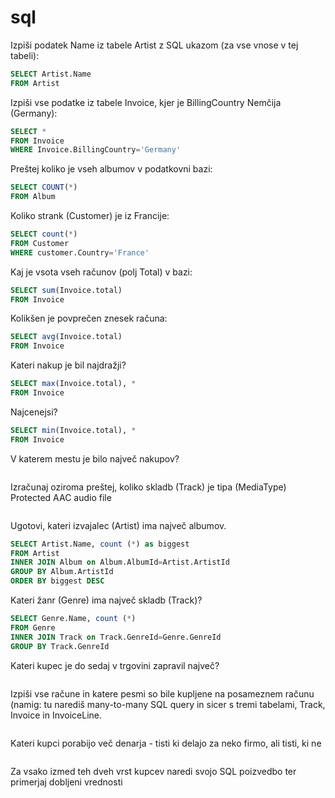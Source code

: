 # sql

Izpiši podatek Name iz tabele Artist z SQL ukazom (za vse vnose v tej tabeli):
```sql
SELECT Artist.Name
FROM Artist
```

Izpiši vse podatke iz tabele Invoice, kjer je BillingCountry Nemčija (Germany):
```sql
SELECT *
FROM Invoice
WHERE Invoice.BillingCountry='Germany'
```

Preštej koliko je vseh albumov v podatkovni bazi:
```sql
SELECT COUNT(*)
FROM Album
```

Koliko strank (Customer) je iz Francije:
```sql
SELECT count(*)
FROM Customer
WHERE customer.Country='France'
```

Kaj je vsota vseh računov (polj Total) v bazi:
```sql
SELECT sum(Invoice.total)
FROM Invoice
```

Kolikšen je povprečen znesek računa:
```sql
SELECT avg(Invoice.total)
FROM Invoice
```

Kateri nakup je bil najdražji?
```sql
SELECT max(Invoice.total), *
FROM Invoice
```

Najcenejsi?
```sql
SELECT min(Invoice.total), *
FROM Invoice
```

V katerem mestu je bilo največ nakupov?
```sql
```

Izračunaj oziroma preštej, koliko skladb (Track) je tipa (MediaType) Protected AAC audio file
```sql
```

Ugotovi, kateri izvajalec (Artist) ima največ albumov.
```sql
SELECT Artist.Name, count (*) as biggest
FROM Artist
INNER JOIN Album on Album.AlbumId=Artist.ArtistId
GROUP BY Album.ArtistId
ORDER BY biggest DESC

```

Kateri žanr (Genre) ima največ skladb (Track)?
```sql
SELECT Genre.Name, count (*)	
FROM Genre
INNER JOIN Track on Track.GenreId=Genre.GenreId
GROUP BY Track.GenreId
```

Kateri kupec je do sedaj v trgovini zapravil največ?
```sql
```

Izpiši vse račune in katere pesmi so bile kupljene na posameznem računu (namig: tu narediš many-to-many SQL query in sicer s tremi tabelami, Track, Invoice in InvoiceLine.
```sql
```

Kateri kupci porabijo več denarja - tisti ki delajo za neko firmo, ali tisti, ki ne
```sql
```

Za vsako izmed teh dveh vrst kupcev naredi svojo SQL poizvedbo ter primerjaj dobljeni vrednosti
```sql
```





